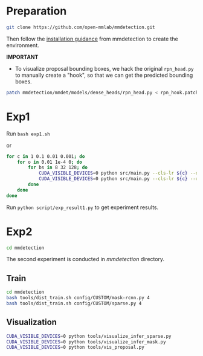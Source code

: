 # Preparation
```bash
git clone https://github.com/open-mmlab/mmdetection.git
```
Then follow the [installation guidance](https://mmdetection.readthedocs.io/en/latest/get_started.html) from mmdetection to create the environment.

**IMPORTANT**
- To visualize proposal bounding boxes, we hack the original `rpn_head.py` to manually create a "hook", so that we can get the predicted bounding boxes.
```bash
patch mmdetection/mmdet/models/dense_heads/rpn_head.py < rpn_hook.patch
``` 

# Exp1
Run `bash exp1.sh`

or
```bash
for c in 1 0.1 0.01 0.001; do
    for o in 0.01 1e-4 0; do
        for bs in 8 32 128; do
            CUDA_VISIBLE_DEVICES=0 python src/main.py --cls-lr ${c} --other-lr ${o} --bs ${bs}
            CUDA_VISIBLE_DEVICES=0 python src/main.py --cls-lr ${c} --other-lr ${o} --bs ${bs} --noinit
        done
    done
done
```

Run `python script/exp_result1.py` to get experiment results.

# Exp2
```bash
cd mmdetection
```
The second experiment is conducted in *mmdetection* directory.
## Train
```bash
cd mmdetection
bash tools/dist_train.sh config/CUSTOM/mask-rcnn.py 4
bash tools/dist_train.sh config/CUSTOM/sparse.py 4
```

## Visualization
```bash
CUDA_VISIBLE_DEVICES=0 python tools/visualize_infer_sparse.py
CUDA_VISIBLE_DEVICES=0 python tools/visualize_infer_mask.py
CUDA_VISIBLE_DEVICES=0 python tools/vis_proposal.py
```
